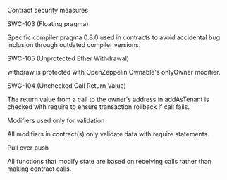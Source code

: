 Contract security measures

SWC-103 (Floating pragma)

Specific compiler pragma 0.8.0 used in contracts to avoid accidental bug inclusion through outdated compiler versions.

SWC-105 (Unprotected Ether Withdrawal)

withdraw is protected with OpenZeppelin Ownable's onlyOwner modifier.

SWC-104 (Unchecked Call Return Value)

The return value from a call to the owner's address in addAsTenant is checked with require to ensure transaction rollback if call fails.

Modifiers used only for validation

All modifiers in contract(s) only validate data with require statements.

Pull over push

All functions that modify state are based on receiving calls rather than making contract calls.
